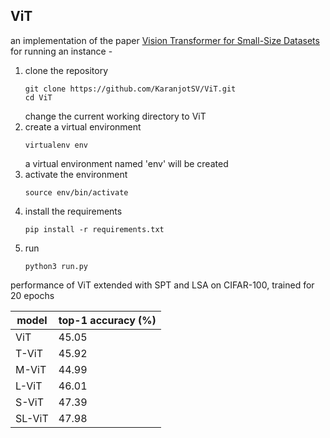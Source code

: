 ## ViT
an implementation of the paper [Vision Transformer for Small-Size Datasets](https://arxiv.org/abs/2112.13492)
for running an instance -
1.    clone the repository
      ```
      git clone https://github.com/KaranjotSV/ViT.git
      cd ViT
      ```
      change the current working directory to ViT
2.    create a virtual environment
      ```
      virtualenv env
      ```
      a virtual environment named 'env' will be created
3.    activate the environment
      ```
      source env/bin/activate
      ```
4.    install the requirements
      ```
      pip install -r requirements.txt
      ```
5.    run
      ```
      python3 run.py
      ```

performance of ViT extended with SPT and LSA on CIFAR-100, trained for 20 epochs

| model  | top-1 accuracy (%) |
|--------|--------------------|
| ViT    |        45.05       |
| T-ViT  |        45.92       |
| M-ViT  |        44.99       |
| L-ViT  |        46.01       |
| S-ViT  |        47.39       |
| SL-ViT |        47.98       |
